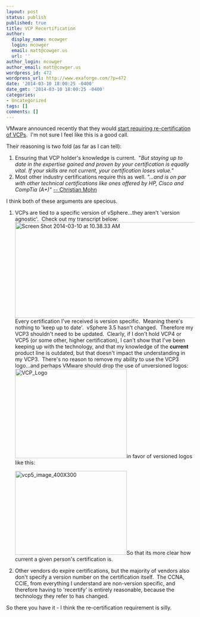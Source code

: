 ```yaml
---
layout: post
status: publish
published: true
title: VCP Recertification
author:
  display_name: mcowger
  login: mcowger
  email: matt@cowger.us
  url: ''
author_login: mcowger
author_email: matt@cowger.us
wordpress_id: 472
wordpress_url: http://www.exaforge.com/?p=472
date: '2014-03-10 18:00:25 -0400'
date_gmt: '2014-03-10 18:00:25 -0400'
categories:
- Uncategorized
tags: []
comments: []
---
```

<p>VMware announced recently that they would <a href="http://mylearn.vmware.com/mgrReg/plan.cfm?plan=46667&amp;ui=www_cert">start requiring re-certification of VCPs</a>.  I'm not sure I feel like this is a good call.</p>
<p>Their reasoning is two fold (as far as I can tell):</p>
<ol>
<li>Ensuring that VCP holder's knowledge is current.  "<em>But staying up to date in the expertise gained and proven by your certification is equally vital. If your skills are not current, your certification loses value."</em></li>
<li>Most other industry certifications require this as well. <em>"...and is on par with other technical certifications like ones offered by HP, Cisco and CompTia (A+)"</em> <a href="http://vninja.net/vmware-2/vmware-certified-professional-recertification/">-- Christian Mohn</a></li>
</ol>
<p>I think both of these arguments are specious.</p>
<ol>
<li>VCPs are tied to a specific version of vSphere...they aren't 'version agnostic'.  Check out my transcript below:<a href="{{ site.baseurl }}/images/2014/03/Screen-Shot-2014-03-10-at-10.38.33-AM.png"><img class="aligncenter size-large wp-image-474" alt="Screen Shot 2014-03-10 at 10.38.33 AM" src="{{ site.baseurl }}/images/2014/03/Screen-Shot-2014-03-10-at-10.38.33-AM-1024x451.png" width="584" height="257" /></a>Every certification I've received is version specific.  Meaning there's nothing to 'keep up to date'.  vSphere 3.5 hasn't changed.  Therefore my VCP3 shouldn't need to be updated.  Clearly, if I don't hold VCP4 or VCP5 (or some other, higher certification), I can't show that I've been keeping up with the technology, and that my knowledge of the <strong>current </strong>product line is outdated, but that doesn't impact the understanding in my VCP3.  There's no reason to remove my ability to use the VCP3 logo...and perhaps VMware should drop the use of unversioned logos:<br />
<a href="{{ site.baseurl }}/images/2014/03/VCP_Logo.gif"><img class="aligncenter size-full wp-image-475" alt="VCP_Logo" src="{{ site.baseurl }}/images/2014/03/VCP_Logo.gif" width="300" height="240" /></a>in favor of versioned logos like this:</p>
<p><a href="{{ site.baseurl }}/images/2014/03/vcp5_image_400X300.jpg"><img class="aligncenter size-medium wp-image-476" alt="vcp5_image_400X300" src="{{ site.baseurl }}/images/2014/03/vcp5_image_400X300-300x225.jpg" width="300" height="225" /></a>So that its more clear how current a given person's certification is.</li>
<li>Other vendors do expire certifications, but the majority of vendors also don't specify a version number on the certification itself.  The CCNA, CCIE, from everything I understand are non-version specific, and therefore having to 'recertify' is entirely reasonable, because the technology they refer to has changed.</li>
</ol>
<p>So there you have it - I think the re-certification requirement is silly.</p>
